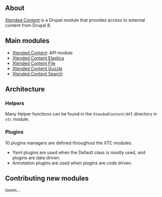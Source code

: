 ## About

[Xtended Content](https://www.drupal.org/project/xtc) is a Drupal module that provides access to external content from Drupal 8.

## Main modules

- [Xtended Content](https://www.drupal.org/project/xtc): API module
- [Xtended Content Elastica](https://www.drupal.org/project/xtcelastica)
- [Xtended Content File](https://www.drupal.org/project/xtcfile)
- [Xtended Content Guzzle](https://www.drupal.org/project/xtcguzzle)
- [Xtended Content Search](https://www.drupal.org/project/xtcsearch)

## Architecture

### Helpers

Many Helper functions can be found in the `XtendedContent/API` directory in `xtc` module.

### Plugins

10 plugins managers are defined throughout the XTC modules.

- Yaml plugins are used when the Default class is mostly used, and plugins are data driven.
- Annotation plugins are used when plugins are code driven.

## Contributing new modules

lorem...